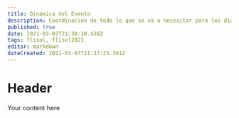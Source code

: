 ```yaml
---
title: Dinámica del Evento
description: Coordinacion de todo lo que se va a necesitar para los dias del evento
published: true
date: 2021-03-07T21:38:10.436Z
tags: flisol, flisol2021
editor: markdown
dateCreated: 2021-03-07T21:37:25.361Z
---
```


# Header
Your content here